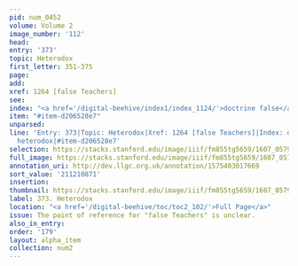```yaml
---
pid: num_0452
volume: Volume 2
image_number: '112'
head:
entry: '373'
topic: Heterodox
first_letter: 351-375
page:
add:
xref: 1264 [false Teachers]
see:
index: "<a href='/digital-beehive/index1/index_1124/'>doctrine false</a>|<a href='/digital-beehive/index2/index_1824/'>heterodox</a>"
item: "#item-d206528e7"
unparsed:
line: 'Entry: 373|Topic: Heterodox|Xref: 1264 [false Teachers]|Index: doctrine false|Index:
  heterodox|#item-d206528e7'
selection: https://stacks.stanford.edu/image/iiif/fm855tg5659/1607_0579/862,871,2909,770/full/0/default.jpg
full_image: https://stacks.stanford.edu/image/iiif/fm855tg5659/1607_0579/full/full/0/default.jpg
annotation_uri: http://dev.llgc.org.uk/annotation/1575403017669
sort_value: '211210871'
insertion:
thumbnail: https://stacks.stanford.edu/image/iiif/fm855tg5659/1607_0579/862,871,600,180/250,/0/default.jpg
label: 373. Heterodox
location: "<a href='/digital-beehive/toc/toc2_102/'>Full Page</a>"
issue: The point of reference for "false Teachers" is unclear.
also_in_entry:
order: '179'
layout: alpha_item
collection: num2
---
```

